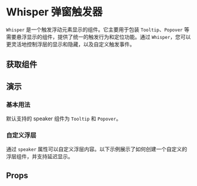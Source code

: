 # Whisper 弹窗触发器

`Whisper` 是一个触发浮动元素显示的组件。它主要用于包装 `Tooltip`、`Popover` 等需要悬浮显示的组件，提供了统一的触发行为和定位功能。通过 `Whisper`，您可以更灵活地控制浮层的显示和隐藏，以及自定义触发事件。

## 获取组件

<!--{include:<import-guide>}-->

## 演示

### 基本用法

默认支持的 speaker 组件为 `Tooltip` 和 `Popover`。

<!--{include:`basic.md`}-->

### 自定义浮层

通过 `speaker` 属性可以自定义浮层内容。以下示例展示了如何创建一个自定义的浮层组件，并支持延迟显示。

<!--{include:`overlay.md`}-->

## Props

<!--{include:(components/whisper/zh-CN/props.md)}-->
<!--{include:(_common/types/placement-all.md)}-->
